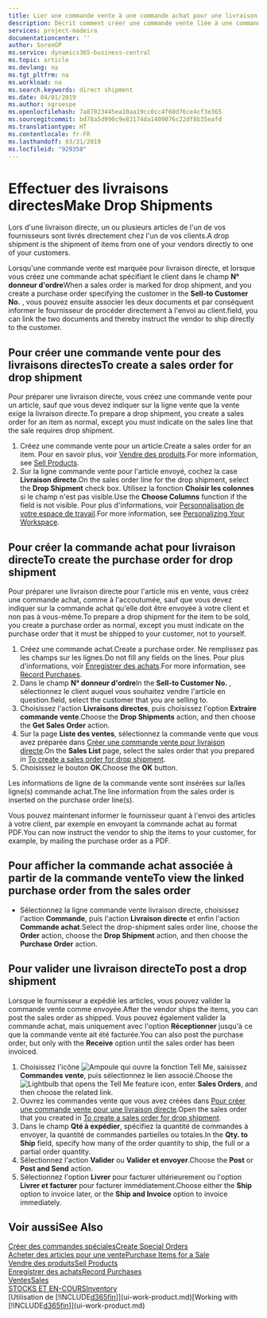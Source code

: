 ```yaml
---
title: Lier une commande vente à une commande achat pour une livraison directe | Microsoft Docs
description: Décrit comment créer une commande vente liée à une commande achat pour permettre la livraison directe du fournisseur au client.
services: project-madeira
documentationcenter: ''
author: SorenGP
ms.service: dynamics365-business-central
ms.topic: article
ms.devlang: na
ms.tgt_pltfrm: na
ms.workload: na
ms.search.keywords: direct shipment
ms.date: 04/01/2019
ms.author: sgroespe
ms.openlocfilehash: 7a87023445ea10aa19cc0cc4f60d76ce4cf3e365
ms.sourcegitcommit: bd78a5d990c9e83174da1409076c22df8b35eafd
ms.translationtype: HT
ms.contentlocale: fr-FR
ms.lasthandoff: 03/31/2019
ms.locfileid: "929358"
---
```

# <a name="make-drop-shipments"></a><span data-ttu-id="02013-103">Effectuer des livraisons directes</span><span class="sxs-lookup"><span data-stu-id="02013-103">Make Drop Shipments</span></span>
<span data-ttu-id="02013-104">Lors d'une livraison directe, un ou plusieurs articles de l'un de vos fournisseurs sont livrés directement chez l'un de vos clients.</span><span class="sxs-lookup"><span data-stu-id="02013-104">A drop shipment is the shipment of items from one of your vendors directly to one of your customers.</span></span>

<span data-ttu-id="02013-105">Lorsqu'une commande vente est marquée pour livraison directe, et lorsque vous créez une commande achat spécifiant le client dans le champ **N° donneur d'ordre**</span><span class="sxs-lookup"><span data-stu-id="02013-105">When a sales order is marked for drop shipment, and you create a purchase order specifying the customer in the **Sell-to Customer No.**</span></span> <span data-ttu-id="02013-106">, vous pouvez ensuite associer les deux documents et par conséquent informer le fournisseur de procéder directement à l'envoi au client.</span><span class="sxs-lookup"><span data-stu-id="02013-106">field, you can link the two documents and thereby instruct the vendor to ship directly to the customer.</span></span>

## <a name="to-create-a-sales-order-for-drop-shipment"></a><span data-ttu-id="02013-107">Pour créer une commande vente pour des livraisons directes</span><span class="sxs-lookup"><span data-stu-id="02013-107">To create a sales order for drop shipment</span></span>
<span data-ttu-id="02013-108">Pour préparer une livraison directe, vous créez une commande vente pour un article, sauf que vous devez indiquer sur la ligne vente que la vente exige la livraison directe.</span><span class="sxs-lookup"><span data-stu-id="02013-108">To prepare a drop shipment, you create a sales order for an item as normal, except you must indicate on the sales line that the sale requires drop shipment.</span></span>

1. <span data-ttu-id="02013-109">Créez une commande vente pour un article.</span><span class="sxs-lookup"><span data-stu-id="02013-109">Create a sales order for an item.</span></span> <span data-ttu-id="02013-110">Pour en savoir plus, voir [Vendre des produits](sales-how-sell-products.md).</span><span class="sxs-lookup"><span data-stu-id="02013-110">For more information, see [Sell Products](sales-how-sell-products.md).</span></span>
2. <span data-ttu-id="02013-111">Sur la ligne commande vente pour l'article envoyé, cochez la case **Livraison directe**.</span><span class="sxs-lookup"><span data-stu-id="02013-111">On the sales order line for the drop shipment, select the **Drop Shipment** check box.</span></span> <span data-ttu-id="02013-112">Utilisez la fonction **Choisir les colonnes** si le champ n'est pas visible.</span><span class="sxs-lookup"><span data-stu-id="02013-112">Use the **Choose Columns** function if the field is not visible.</span></span> <span data-ttu-id="02013-113">Pour plus d'informations, voir [Personnalisation de votre espace de travail](ui-personalization-user.md).</span><span class="sxs-lookup"><span data-stu-id="02013-113">For more information, see [Personalizing Your Workspace](ui-personalization-user.md).</span></span>

## <a name="to-create-the-purchase-order-for-drop-shipment"></a><span data-ttu-id="02013-114">Pour créer la commande achat pour livraison directe</span><span class="sxs-lookup"><span data-stu-id="02013-114">To create the purchase order for drop shipment</span></span>
<span data-ttu-id="02013-115">Pour préparer une livraison directe pour l'article mis en vente, vous créez une commande achat, comme à l'accoutumée, sauf que vous devez indiquer sur la commande achat qu'elle doit être envoyée à votre client et non pas à vous-même.</span><span class="sxs-lookup"><span data-stu-id="02013-115">To prepare a drop shipment for the item to be sold, you create a purchase order as normal, except you must indicate on the purchase order that it must be shipped to your customer, not to yourself.</span></span>

1. <span data-ttu-id="02013-116">Créez une commande achat.</span><span class="sxs-lookup"><span data-stu-id="02013-116">Create a purchase order.</span></span> <span data-ttu-id="02013-117">Ne remplissez pas les champs sur les lignes.</span><span class="sxs-lookup"><span data-stu-id="02013-117">Do not fill any fields on the lines.</span></span> <span data-ttu-id="02013-118">Pour plus d'informations, voir [Enregistrer des achats](purchasing-how-record-purchases.md).</span><span class="sxs-lookup"><span data-stu-id="02013-118">For more information, see [Record Purchases](purchasing-how-record-purchases.md).</span></span>
2. <span data-ttu-id="02013-119">Dans le champ **N° donneur d'ordre**</span><span class="sxs-lookup"><span data-stu-id="02013-119">In the **Sell-to Customer No.**</span></span> <span data-ttu-id="02013-120">, sélectionnez le client auquel vous souhaitez vendre l'article en question.</span><span class="sxs-lookup"><span data-stu-id="02013-120">field, select the customer that you are selling to.</span></span>
3. <span data-ttu-id="02013-121">Choisissez l'action **Livraisons directes**, puis choisissez l'option **Extraire commande vente**.</span><span class="sxs-lookup"><span data-stu-id="02013-121">Choose the **Drop Shipments** action, and then choose the **Get Sales Order** action.</span></span>
4. <span data-ttu-id="02013-122">Sur la page **Liste des ventes**, sélectionnez la commande vente que vous avez préparée dans [Créer une commande vente pour livraison directe](sales-how-drop-shipment.md#to-create-a-sales-order-for-drop-shipment).</span><span class="sxs-lookup"><span data-stu-id="02013-122">On the **Sales List** page, select the sales order that you prepared in [To create a sales order for drop shipment](sales-how-drop-shipment.md#to-create-a-sales-order-for-drop-shipment).</span></span>
5. <span data-ttu-id="02013-123">Choisissez le bouton **OK**.</span><span class="sxs-lookup"><span data-stu-id="02013-123">Choose the **OK** button.</span></span>

<span data-ttu-id="02013-124">Les informations de ligne de la commande vente sont insérées sur la/les ligne(s) commande achat.</span><span class="sxs-lookup"><span data-stu-id="02013-124">The line information from the sales order is inserted on the purchase order line(s).</span></span>

<span data-ttu-id="02013-125">Vous pouvez maintenant informer le fournisseur quant à l'envoi des articles à votre client, par exemple en envoyant la commande achat au format PDF.</span><span class="sxs-lookup"><span data-stu-id="02013-125">You can now instruct the vendor to ship the items to your customer, for example, by mailing the purchase order as a PDF.</span></span>     

## <a name="to-view-the-linked-purchase-order-from-the-sales-order"></a><span data-ttu-id="02013-126">Pour afficher la commande achat associée à partir de la commande vente</span><span class="sxs-lookup"><span data-stu-id="02013-126">To view the linked purchase order from the sales order</span></span>
* <span data-ttu-id="02013-127">Sélectionnez la ligne commande vente livraison directe, choisissez l'action **Commande**, puis l'action **Livraison directe** et enfin l'action **Commande achat**.</span><span class="sxs-lookup"><span data-stu-id="02013-127">Select the drop-shipment sales order line, choose the **Order** action, choose the **Drop Shipment** action, and then choose the **Purchase Order** action.</span></span>

## <a name="to-post-a-drop-shipment"></a><span data-ttu-id="02013-128">Pour valider une livraison directe</span><span class="sxs-lookup"><span data-stu-id="02013-128">To post a drop shipment</span></span>
<span data-ttu-id="02013-129">Lorsque le fournisseur a expédié les articles, vous pouvez valider la commande vente comme envoyée.</span><span class="sxs-lookup"><span data-stu-id="02013-129">After the vendor ships the items, you can post the sales order as shipped.</span></span> <span data-ttu-id="02013-130">Vous pouvez également valider la commande achat, mais uniquement avec l'option **Réceptionner** jusqu'à ce que la commande vente ait été facturée.</span><span class="sxs-lookup"><span data-stu-id="02013-130">You can also post the purchase order, but only with the **Receive** option until the sales order has been invoiced.</span></span>

1. <span data-ttu-id="02013-131">Choisissez l'icône ![Ampoule qui ouvre la fonction Tell Me](media/ui-search/search_small.png "Dites-moi ce que vous voulez faire"), saisissez **Commandes vente**, puis sélectionnez le lien associé.</span><span class="sxs-lookup"><span data-stu-id="02013-131">Choose the ![Lightbulb that opens the Tell Me feature](media/ui-search/search_small.png "Tell me what you want to do") icon, enter **Sales Orders**, and then choose the related link.</span></span>
2. <span data-ttu-id="02013-132">Ouvrez les commandes vente que vous avez créées dans [Pour créer une commande vente pour une livraison directe]().</span><span class="sxs-lookup"><span data-stu-id="02013-132">Open the sales order that you created in [To create a sales order for drop shipment]().</span></span>
3. <span data-ttu-id="02013-133">Dans le champ **Qté à expédier**, spécifiez la quantité de commandes à envoyer, la quantité de commandes partielles ou totales.</span><span class="sxs-lookup"><span data-stu-id="02013-133">In the **Qty. to Ship** field, specify how many of the order quantity to ship, the full or a partial order quantity.</span></span>
4. <span data-ttu-id="02013-134">Sélectionnez l'action **Valider** ou **Valider et envoyer**.</span><span class="sxs-lookup"><span data-stu-id="02013-134">Choose the **Post** or **Post and Send** action.</span></span>
5. <span data-ttu-id="02013-135">Sélectionnez l'option **Livrer** pour facturer ultérieurement ou l'option **Livrer et facturer** pour facturer immédiatement.</span><span class="sxs-lookup"><span data-stu-id="02013-135">Choose either the **Ship** option to invoice later, or the **Ship and Invoice** option to invoice immediately.</span></span>

## <a name="see-also"></a><span data-ttu-id="02013-136">Voir aussi</span><span class="sxs-lookup"><span data-stu-id="02013-136">See Also</span></span>
[<span data-ttu-id="02013-137">Créer des commandes spéciales</span><span class="sxs-lookup"><span data-stu-id="02013-137">Create Special Orders</span></span>](sales-how-to-create-special-orders.md)  
[<span data-ttu-id="02013-138">Acheter des articles pour une vente</span><span class="sxs-lookup"><span data-stu-id="02013-138">Purchase Items for a Sale</span></span>](purchasing-how-purchase-products-sale.md)  
[<span data-ttu-id="02013-139">Vendre des produits</span><span class="sxs-lookup"><span data-stu-id="02013-139">Sell Products</span></span>](sales-how-sell-products.md)  
[<span data-ttu-id="02013-140">Enregistrer des achats</span><span class="sxs-lookup"><span data-stu-id="02013-140">Record Purchases</span></span>](purchasing-how-record-purchases.md)  
[<span data-ttu-id="02013-141">Ventes</span><span class="sxs-lookup"><span data-stu-id="02013-141">Sales</span></span>](sales-manage-sales.md)  
[<span data-ttu-id="02013-142">STOCKS ET EN-COURS</span><span class="sxs-lookup"><span data-stu-id="02013-142">Inventory</span></span>](inventory-manage-inventory.md)  
<span data-ttu-id="02013-143">[Utilisation de [!INCLUDE[d365fin](includes/d365fin_md.md)]](ui-work-product.md)</span><span class="sxs-lookup"><span data-stu-id="02013-143">[Working with [!INCLUDE[d365fin](includes/d365fin_md.md)]](ui-work-product.md)</span></span>
